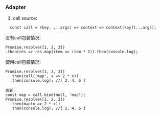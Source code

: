 ### Adapter
1. call
source:
```
  const call = (key, ...args) => context => context[key](...args);
```
没有call包装情况:
```
Promise.resolve([1, 2, 3])
.then(res => res.map(item => item * 2)).then(console.log);
```
使用call包装情况:
```
Promise.resolve([1, 2, 3])
  .then(call('map', x => 2 * x))
  .then(console.log); //[ 2, 4, 6 ]

或者:
const map = call.bind(null, 'map');
Promise.resolve([1, 2, 3])
  .then(map(x => 2 * x))
  .then(console.log); //[ 2, 4, 6 ]
```